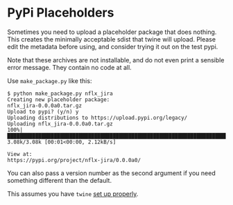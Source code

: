 # PyPi Placeholders

Sometimes you need to upload a placeholder package that does
nothing. This creates the minimally acceptable sdist that twine will
upload. Please edit the metadata before using, and consider trying it
out on the test pypi.

Note that these archives are not installable, and do not even print a
sensible error message. They contain no code at all.

Use `make_package.py` like this:

```
$ python make_package.py nflx_jira
Creating new placeholder package:
nflx_jira-0.0.0a0.tar.gz
Upload to pypi? (y/n) y
Uploading distributions to https://upload.pypi.org/legacy/
Uploading nflx_jira-0.0.0a0.tar.gz
100%|██████████████████████████████████████████████████████████████████████████████| 3.08k/3.08k [00:01<00:00, 2.12kB/s]

View at:
https://pypi.org/project/nflx-jira/0.0.0a0/
```

You can also pass a version number as the second argument if you need something different than the default.

This assumes you have `twine` [set up properly](https://packaging.python.org/tutorials/packaging-projects/#uploading-the-distribution-archives).
